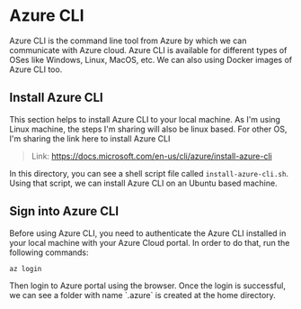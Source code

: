 # Azure CLI 

<p>
Azure CLI is the command line tool from Azure by which we can communicate with Azure cloud. Azure CLI is available for different types of OSes like 
Windows, Linux, MacOS, etc. We can also using Docker images of Azure CLI too. 
</p>

## Install Azure CLI

<p> 
This section helps to install Azure CLI to your local machine. As I'm using Linux machine, the steps I'm sharing will also be linux based. For other OS, I'm sharing the link here to install Azure CLI 
</p>

> Link: https://docs.microsoft.com/en-us/cli/azure/install-azure-cli 

In this directory, you can see a shell script file called `install-azure-cli.sh`. Using that script, we can install Azure CLI on an Ubuntu based machine. 

## Sign into Azure CLI

<p>
Before using Azure CLI, you need to authenticate the Azure CLI installed in your local machine with your Azure Cloud portal. In order to do that, run the following commands:
</p>

```
az login
```
<p>
Then login to Azure portal using the browser. Once the login is successful, we can see a folder with name `.azure` is created at the home directory. 
</p>